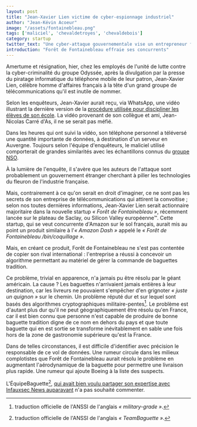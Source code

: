 ```yaml
---
layout: post
title: "Jean-Xavier Lien victime de cyber-espionnage industriel"
author: "Jean-Kévin Acoeur"
image: "/assets/fontainebleau.png"
tags: ['maliciel', 'chevaldetroyes', 'chevaldebois']
category: startup
twitter_text: "Une cyber-attaque gouvernementale vise un entrepreneur français"
introduction: "Forêt de Fontainebleau effraie ses concurrents"
---
```


Amertume et résignation, hier, chez les employés de l'unité de lutte contre
la cyber-criminalité du groupe Odyssée, après la divulgation par la presse
du piratage informatique du téléphone mobile de leur patron, Jean-Xavier Lien,
célèbre homme d'affaires français à la tête d'un grand groupe de
télécommunications qu'il est inutile de nommer.

Selon les enquêteurs, Jean-Xavier aurait reçu, via WhatsApp, une vidéo
illustrant la dernière version de la
[procédure utilisée pour discipliner les élèves de son école](
https://infauxsec.github.io/paintesting/2018/12/07/incident-diplomatique-sigsegv1.html).
La vidéo provenant de son collègue et ami, Jean-Nicolas Carré d'As, il ne se serait
pas méfié.

Dans les heures qui ont suivi la vidéo, son téléphone personnel a téléversé
une quantité importante de données, à destination d'un serveur en Auvergne. 
Toujours selon l'équipe d'enquêteurs, le maliciel utilisé comporterait
de grandes similarités avec les échantillons connus du [groupe NSO](
https://infauxsec.github.io/cyber/2019/05/17/nous-sommes-overgnats.html).

À la lumière de l'enquête, il s'avère que les auteurs de l'attaque sont
probablement un gouvernement étranger cherchant à piller les technologies
du fleuron de l'industrie française.

Mais, contrairement à ce qu'on serait en droit d'imaginer, ce ne sont pas
les secrets de son entreprise de télécommunications qui attirent la convoitise ; selon nos toutes
dernières informations, Jean-Xavier Lien serait actionnaire majoritaire dans la
nouvelle startup *« Forêt de Fontainebleau »*, récemment lancée sur le plateau
de Saclay, ou Silicon Valley européenne™. Cette startup, qui se veut concurrente
d'Amazon sur le sol français, aurait mis au point un produit similaire à
l'*« Amazon Dash »* appelé le *« Forêt de Fontainebleau /bin/coquillage »*.

Mais, en créant ce produit, Forêt de Fontainebleau ne s'est pas contentée de
copier son rival international : l'entreprise a réussi à concevoir un algorithme
permettant au matériel de gérer la commande de baguettes tradition.

Ce problème, trivial en apparence, n'a jamais pu être résolu par le géant
américain. La cause ? Les baguettes n'arrivaient jamais entières à leur
destination, car les livreurs ne pouvaient s'empêcher d'en grignoter *« juste un
quignon »* sur le chemin. Un problème réputé dur et sur lequel sont basés des
algorithmes cryptographiques militaire-pentes[^1]. Le problème est d'autant
plus dur qu'il ne peut géographiquement être résolu qu'en France, car il est
bien connu que personne n'est capable de produire de bonne baguette tradition
digne de ce nom en dehors du pays et que toute baguette qui en est sortie se
transforme inévitablement en sable une fois hors de la zone de gastronomie
supérieure qu'est la France.

Dans de telles circonstances, il est difficile d'identifier avec précision
le responsable de ce vol de données. Une rumeur circule dans les milieux
complotistes que Forêt de Fontainebleau aurait résolu le problème en augmentant
l'aérodynamique de la baguette pour permettre une livraison plus rapide. Une
rumeur qui ajoute Boeing à la liste des suspects.

L'ÉquipeBaguette[^2], [qui avait bien voulu partager son expertise avec
Infauxsec News
auparavant](https://infauxsec.github.io/professionnalisme/2018/10/17/pain-testing-pratique.html)
n'a pas souhaité commenter.

[^1]: traduction officielle de l'ANSSI de l'anglais *« military-grade »*.
[^2]: traduction officielle de l'ANSSI de l'anglais *« TeamBaguette »*.
